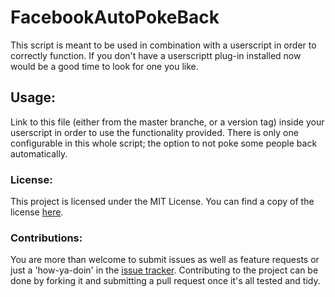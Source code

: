# FacebookAutoPokeBack
This script is meant to be used in combination with a userscript in order to
correctly function. If you don't have a userscriptt plug-in installed now would
be a good time to look for one you like.

## Usage:
Link to this file (either from the master branche, or a version tag) inside your
userscript in order to use the functionality provided. There is only one
configurable in this whole script; the option to not poke some people back
automatically.

### License:
This project is licensed under the MIT License. You can find a copy of the
license [here](https://github.com/CytoDev/FacebookAutoPokeBack/license.md).

### Contributions:
You are more than welcome to submit issues as well as feature requests or just a
'how-ya-doin' in the [issue tracker](https://github.com/CytoDev/FacebookAutoPokeBack/issues/new).
Contributing to the project can be done by forking it and submitting a pull
request once it's all tested and tidy.